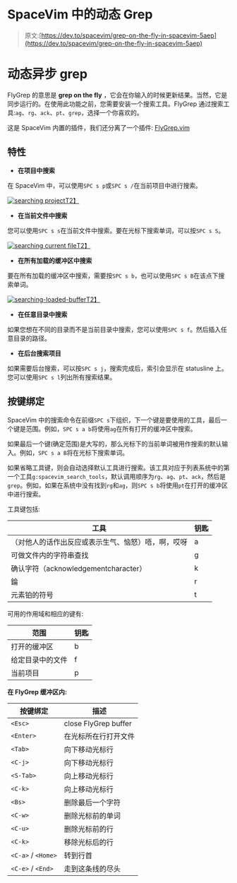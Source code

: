 # SpaceVim 中的动态 Grep

> 原文:[https://dev.to/spacevim/grep-on-the-fly-in-spacevim-5aep](https://dev.to/spacevim/grep-on-the-fly-in-spacevim-5aep)

# [](#asynchronous-grep-on-the-fly)动态异步 grep

FlyGrep 的意思是 **grep on the fly** ，它会在你输入的时候更新结果。当然，它是同步运行的。在使用此功能之前，您需要安装一个搜索工具。FlyGrep 通过搜索工具:`ag`、`rg`、`ack`、`pt`、`grep`，选择一个你喜欢的。

这是 SpaceVim 内置的插件，我们还分离了一个插件: [FlyGrep.vim](https://github.com/wsdjeg/FlyGrep.vim)

## [](#features)特性

*   **在项目中搜索**

在 SpaceVim 中，可以使用`SPC s p`或`SPC s /`在当前项目中进行搜索。

[![searching project](../Images/1d5f8ff85c3c41a0c1b931da95f5c471.png)T2】](https://res.cloudinary.com/practicaldev/image/fetch/s--_hBVvNTT--/c_limit%2Cf_auto%2Cfl_progressive%2Cq_66%2Cw_880/https://user-images.githubusercontent.com/13142418/35278709-7856ed62-0010-11e8-8b1e-e6cc6374b0dc.gif)

*   **在当前文件中搜索**

您可以使用`SPC s s`在当前文件中搜索。要在光标下搜索单词，可以按`SPC s S`。

[![searching current file](../Images/919c8d736ab44c165b05b11d8c50617e.png)T2】](https://res.cloudinary.com/practicaldev/image/fetch/s--O8t4hKro--/c_limit%2Cf_auto%2Cfl_progressive%2Cq_66%2Cw_880/https://user-images.githubusercontent.com/13142418/35278847-e0032796-0010-11e8-911b-2ee8fd81aed2.gif)

*   **在所有加载的缓冲区中搜索**

要在所有加载的缓冲区中搜索，需要按`SPC s b`，也可以使用`SPC s B`在该点下搜索单词。

[![searching-loaded-buffer](../Images/ea690f2174014476519ffab3e59c25fd.png)T2】](https://res.cloudinary.com/practicaldev/image/fetch/s--A_FGsAkq--/c_limit%2Cf_auto%2Cfl_progressive%2Cq_66%2Cw_880/https://user-images.githubusercontent.com/13142418/35278996-518b8a34-0011-11e8-9a7a-613668398ee2.gif)

*   **在任意目录中搜索**

如果您想在不同的目录而不是当前目录中搜索，您可以使用`SPC s f`。然后插入任意目录的路径。

*   **在后台搜索项目**

如果需要后台搜索，可以按`SPC s j`，搜索完成后，索引会显示在 statusline 上。您可以使用`SPC s l`列出所有搜索结果。

## [](#key-bindings)按键绑定

SpaceVim 中的搜索命令在前缀`SPC s`下组织，下一个键是要使用的工具，最后一个键是范围。例如，`SPC s a b`将使用`ag`在所有打开的缓冲区中搜索。

如果最后一个键(确定范围)是大写的，那么光标下的当前单词被用作搜索的默认输入。例如，`SPC s a B`将在光标下搜索单词。

如果省略工具键，则会自动选择默认工具进行搜索。该工具对应于列表系统中的第一个工具`g:spacevim_search_tools`，默认调用顺序为`rg`、`ag`、`pt`、`ack`，然后是`grep`。例如，如果在系统中没有找到`rg`和`ag`，则`SPC s b`将使用`pt`在打开的缓冲区中进行搜索。

工具键包括:

| 工具 | 钥匙 |
| --- | --- |
| （对他人的话作出反应或表示生气、恼怒）唔，啊，哎呀 | a |
| 可做文件内的字符串查找 | g |
| 确认字符（acknowledgementcharacter） | k |
| 錀 | r |
| 元素铂的符号 | t |

可用的作用域和相应的键有:

| 范围 | 钥匙 |
| --- | --- |
| 打开的缓冲区 | b |
| 给定目录中的文件 | f |
| 当前项目 | p |

**在 FlyGrep 缓冲区内:**

| 按键绑定 | 描述 |
| --- | --- |
| `<Esc>` | close FlyGrep buffer |
| `<Enter>` | 在光标所在行打开文件 |
| `<Tab>` | 向下移动光标行 |
| `<C-j>` | 向下移动光标行 |
| `<S-Tab>` | 向上移动光标行 |
| `<C-k>` | 向上移动光标行 |
| `<Bs>` | 删除最后一个字符 |
| `<C-w>` | 删除光标前的单词 |
| `<C-u>` | 删除光标前的行 |
| `<C-k>` | 移除光标后的行 |
| `<C-a>` / `<Home>` | 转到行首 |
| `<C-e>` / `<End>` | 走到这条线的尽头 |